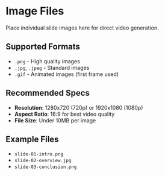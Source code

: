 # Image Files

Place individual slide images here for direct video generation.

## Supported Formats
- `.png` - High quality images
- `.jpg`, `.jpeg` - Standard images
- `.gif` - Animated images (first frame used)

## Recommended Specs
- **Resolution**: 1280x720 (720p) or 1920x1080 (1080p)
- **Aspect Ratio**: 16:9 for best video quality
- **File Size**: Under 10MB per image

## Example Files
- `slide-01-intro.png`
- `slide-02-overview.jpg`
- `slide-03-conclusion.png` 